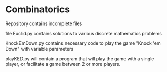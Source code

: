 # Combinatorics

Repository contains incomplete files 

file Euclid.py contains solutions to various discrete mathematics problems

KnockEmDown.py contains necessary code to play the game "Knock 'em Down" with variable parameters

playKED.py will contain a program that will play the game with a single player, or facilitate a game between 2 or more players.
